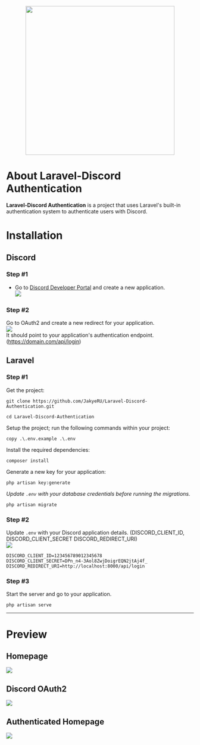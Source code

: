<p align="center"><a href="https://laravel.com" target="_blank"><img src="https://raw.githubusercontent.com/laravel/art/master/logo-lockup/5%20SVG/2%20CMYK/1%20Full%20Color/laravel-logolockup-cmyk-red.svg" width="400"></a></p>

# About Laravel-Discord Authentication
<strong>Laravel-Discord Authentication</strong> is a project that uses Laravel's built-in authentication system to authenticate users with Discord.

# Installation
## Discord
### Step #1
- Go to [Discord Developer Portal](https://discord.com/developers/applications) and create a new application. <br>
![](https://i.imgur.com/8nIRrEZ.png)
### Step #2
Go to OAuth2 and create a new redirect for your application.<br>
![](https://i.imgur.com/NiuDxmp.png) <br>
It should point to your application's authentication endpoint. (https://domain.com/api/login)

## Laravel
### Step #1

Get the project:
```batch
git clone https://github.com/JakyeRU/Laravel-Discord-Authentication.git

cd Laravel-Discord-Authentication
```

Setup the project; run the following commands within your project:
```batch
copy .\.env.example .\.env
```

Install the required dependencies:
```batch
composer install
```

Generate a new key for your application:

```batch
php artisan key:generate
```
<i>Update `.env` with your database credentials before running the migrations. </i>

```batch
php artisan migrate
```

### Step #2
Update `.env` with your Discord application details. (DISCORD_CLIENT_ID, DISCORD_CLIENT_SECRET DISCORD_REDIRECT_URI) <br>
![](https://i.imgur.com/VCEt9tX.png) <br>

```
DISCORD_CLIENT_ID=123456789012345678
DISCORD_CLIENT_SECRET=DPn_n4-3Aol8ZwjDoigrEQN2jtAj4f_
DISCORD_REDIRECT_URI=http://localhost:8000/api/login
```

### Step #3
Start the server and go to your application.
```batch
php artisan serve
```

---

# Preview

## Homepage
![](https://i.imgur.com/w0vNgR0.png)

## Discord OAuth2
![](https://i.imgur.com/EbxA88y.png)

## Authenticated Homepage
![](https://i.imgur.com/ctJmb4X.png)
